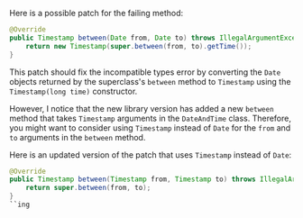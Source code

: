 Here is a possible patch for the failing method:
```java
@Override
public Timestamp between(Date from, Date to) throws IllegalArgumentException {
    return new Timestamp(super.between(from, to).getTime());
}
```
This patch should fix the incompatible types error by converting the `Date` objects returned by the superclass's `between` method to `Timestamp` using the `Timestamp(long time)` constructor.

However, I notice that the new library version has added a new `between` method that takes `Timestamp` arguments in the `DateAndTime` class. Therefore, you might want to consider using `Timestamp` instead of `Date` for the `from` and `to` arguments in the `between` method.

Here is an updated version of the patch that uses `Timestamp` instead of `Date`:
```java
@Override
public Timestamp between(Timestamp from, Timestamp to) throws IllegalArgumentException {
    return super.between(from, to);
}
``ing
```